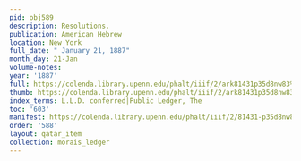 ```yaml
---
pid: obj589
description: Resolutions.
publication: American Hebrew
location: New York
full_date: " January 21, 1887"
month_day: 21-Jan
volume-notes:
year: '1887'
full: https://colenda.library.upenn.edu/phalt/iiif/2/ark81431p35d8nw83%2FSHA256E-s6692575--0235ea8ae62136f5165243399e77c80769c7a494aa0ff1f457c4521004526139.jpeg/full/3500,/0/default.jpg
thumb: https://colenda.library.upenn.edu/phalt/iiif/2/ark81431p35d8nw83%2FSHA256E-s6692575--0235ea8ae62136f5165243399e77c80769c7a494aa0ff1f457c4521004526139.jpeg/full/!200,200/0/default.jpg
index_terms: L.L.D. conferred|Public Ledger, The
toc: '603'
manifest: https://colenda.library.upenn.edu/phalt/iiif/2/81431-p35d8nw83/manifest
order: '588'
layout: qatar_item
collection: morais_ledger
---
```

